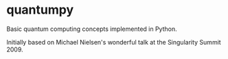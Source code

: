 # quantumpy

Basic quantum computing concepts implemented in Python.

Initially based on Michael Nielsen's wonderful talk at the Singularity Summit 2009.
